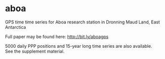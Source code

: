 # aboa
GPS time time series for Aboa research station in Dronning Maud Land, East Antarctica

Full paper may be found here: http://bit.ly/aboagps

5000 daily PPP positions and 15-year long time series are also available. See the supplement material.
